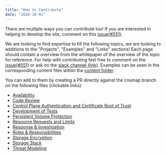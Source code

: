 ```yaml
---
title: "How to Contribute"
date: "2020-10-01"
---
```


There are multiple ways you can contribute too! If you are interested in helping to develop the site, comment on this [issue(#551)](https://github.com/cncf/sig-security/issues/551).

We are looking to find expertise to fill the following topics, we are looking to additions to the "Projects", "Examples" and "Links" sections! Each page should contain a overview from the whitepaper of the overview of the topic for reference. For help with contributing feel free to comment on the [issue(#551)](https://github.com/cncf/sig-security/issues/551) or ask on the [slack channel (link)](https://cloud-native.slack.com/archives/C01NT4P84AK). Examples can be seen in
the corresponding content files within the [content folder](https://github.com/cncf/sig-security/tree/cnsmap/content).



You can add to them by creating a PR directly against the cnsmap branch on the following files (clickable links):

- [Availability](https://github.com/cncf/sig-security/edit/cnsmap/content/availability.md)
- [Code Review](https://github.com/cncf/sig-security/edit/cnsmap/content/code-review.md)
- [Control Plane Authentication and Certificate Root of Trust](https://github.com/cncf/sig-security/edit/cnsmap/content/control-plane-authentication-and-certificate-root-of-trust.md)
- [Development of Tests](https://github.com/cncf/sig-security/edit/cnsmap/content/development-of-tests.md)
- [Persistent Volume Protection](https://github.com/cncf/sig-security/edit/cnsmap/content/persistent-volume-protection.md )
- [Resource Requests and Limits](https://github.com/cncf/sig-security/edit/cnsmap/content/resource-requests-and-limits.md)
- [Response & Investigation](https://github.com/cncf/sig-security/edit/cnsmap/content/response-and-investigation.md)
- [Roles & Responsibilities](https://github.com/cncf/sig-security/edit/cnsmap/content/roles-and-responsibilities.md)
- [Storage Encryption](https://github.com/cncf/sig-security/edit/cnsmap/content/storage-encryption.md)
- [Storage Stack](https://github.com/cncf/sig-security/edit/cnsmap/content/storage-stack.md)
- [Threat Modeling](https://github.com/cncf/sig-security/edit/cnsmap/content/threat-modelling.md)
